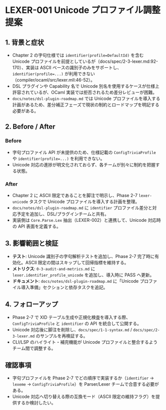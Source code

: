 # LEXER-001 Unicode プロファイル調整提案

## 1. 背景と症状
- Chapter 2 の字句仕様では `identifier(profile=DefaultId)` を含む Unicode プロファイルを前提としているが（docs/spec/2-3-lexer.md:92-170）、実装は ASCII ベースの識別子のみをサポートし、`identifier(profile=...)` が利用できない（compiler/ocaml/src/lexer.mll:46-52）。  
- DSL プラグインや Capability 名で Unicode 別名を使用するケースが仕様上許容されているが、OCaml 実装では拒否されるため差分レビューが困難。  
- `docs/notes/dsl-plugin-roadmap.md` では Unicode プロファイルを導入する計画があるため、差分補正フェーズで現状の制約とロードマップを明記する必要がある。

## 2. Before / After
### Before
- 字句プロファイル API が未提供のため、仕様記載の `ConfigTriviaProfile` や `identifier(profile=...)` を利用できない。  
- Unicode 対応の進捗が明文化されておらず、各チームが別々に制約を把握する状態。

### After
- Chapter 2 に ASCII 限定であることを脚注で明示し、Phase 2-7 `lexer-unicode` タスクで Unicode プロファイルを導入する計画を整理。  
- `docs/notes/dsl-plugin-roadmap.md` に `identifier` プロファイル差分と対応予定を追加し、DSL/プラグインチームと共有。  
- 実装側は `Core.Parse.Lex` 抽出（LEXER-002）と連携して、Unicode 対応時の API 表面を定義する。

## 3. 影響範囲と検証
- **テスト**: Unicode 識別子の字句解析テストを追加し、Phase 2-7 完了時に有効化。ASCII 限定の間はスキップして回帰指標を維持する。  
- **メトリクス**: `0-3-audit-and-metrics.md` に `lexer.identifier_profile_unicode` を追加し、導入時に PASS へ更新。  
- **ドキュメント**: `docs/notes/dsl-plugin-roadmap.md` に「Unicode プロファイル導入準備」セクションと依存タスクを追記。

## 4. フォローアップ
- Phase 2-7 で XID テーブル生成や正規化検査を導入する際、`ConfigTriviaProfile` と `identifier` の API を統合して公開する。  
- Unicode 対応後に脚注を削除し、`docs/spec/1-1-syntax.md` / `docs/spec/2-3-lexer.md` のサンプルを再検証する。  
- CLI/LSP のハイライト・補完機能が Unicode プロファイルと整合するようチーム間で調整する。

## 確認事項
- 字句プロファイルを Phase 2-7 でどの順序で実装するか（`identifier` → `lexeme` → `ConfigTriviaProfile`）を Parser/Lexer チームで合意する必要がある。  
- Unicode 対応へ切り替える際の互換モード（ASCII 限定の維持フラグ）を提供するか検討したい。
